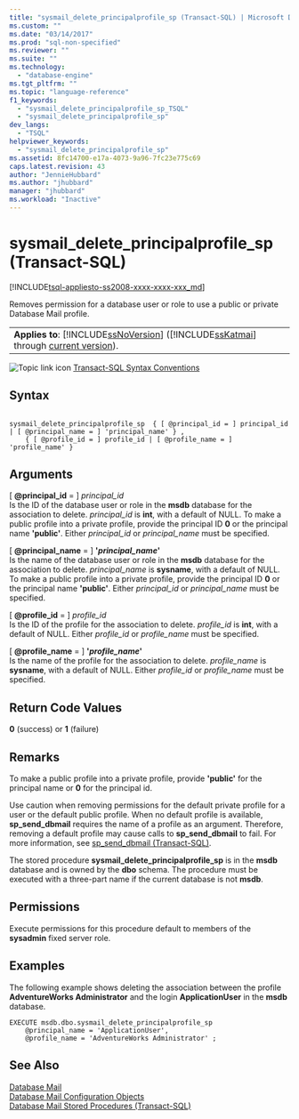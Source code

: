 ```yaml
---
title: "sysmail_delete_principalprofile_sp (Transact-SQL) | Microsoft Docs"
ms.custom: ""
ms.date: "03/14/2017"
ms.prod: "sql-non-specified"
ms.reviewer: ""
ms.suite: ""
ms.technology: 
  - "database-engine"
ms.tgt_pltfrm: ""
ms.topic: "language-reference"
f1_keywords: 
  - "sysmail_delete_principalprofile_sp_TSQL"
  - "sysmail_delete_principalprofile_sp"
dev_langs: 
  - "TSQL"
helpviewer_keywords: 
  - "sysmail_delete_principalprofile_sp"
ms.assetid: 8fc14700-e17a-4073-9a96-7fc23e775c69
caps.latest.revision: 43
author: "JennieHubbard"
ms.author: "jhubbard"
manager: "jhubbard"
ms.workload: "Inactive"
---
```

# sysmail_delete_principalprofile_sp (Transact-SQL)
[!INCLUDE[tsql-appliesto-ss2008-xxxx-xxxx-xxx_md](../../includes/tsql-appliesto-ss2008-xxxx-xxxx-xxx-md.md)]

  Removes permission for a database user or role to use a public or private Database Mail profile.  
  
||  
|-|  
|**Applies to**: [!INCLUDE[ssNoVersion](../../includes/ssnoversion-md.md)] ([!INCLUDE[ssKatmai](../../includes/sskatmai-md.md)] through [current version](http://go.microsoft.com/fwlink/p/?LinkId=299658)).|  
  
 ![Topic link icon](../../database-engine/configure-windows/media/topic-link.gif "Topic link icon") [Transact-SQL Syntax Conventions](../../t-sql/language-elements/transact-sql-syntax-conventions-transact-sql.md)  
  
## Syntax  
  
```  
  
sysmail_delete_principalprofile_sp  { [ @principal_id = ] principal_id | [ @principal_name = ] 'principal_name' } ,  
    { [ @profile_id = ] profile_id | [ @profile_name = ] 'profile_name' }  
```  
  
## Arguments  
 [ **@principal_id** = ] *principal_id*  
 Is the ID of the database user or role in the **msdb** database for the association to delete. *principal_id* is **int**, with a default of NULL. To make a public profile into a private profile, provide the principal ID **0** or the principal name **'public'**. Either *principal_id* or *principal_name* must be specified.  
  
 [ **@principal_name** = ] **'***principal_name***'**  
 Is the name of the database user or role in the **msdb** database for the association to delete. *principal_name* is **sysname**, with a default of NULL. To make a public profile into a private profile, provide the principal ID **0** or the principal name **'public'**. Either *principal_id* or *principal_name* must be specified.  
  
 [ **@profile_id** = ] *profile_id*  
 Is the ID of the profile for the association to delete. *profile_id* is **int**, with a default of NULL. Either *profile_id* or *profile_name* must be specified.  
  
 [ **@profile_name** = ] **'***profile_name***'**  
 Is the name of the profile for the association to delete. *profile_name* is **sysname**, with a default of NULL. Either *profile_id* or *profile_name* must be specified.  
  
## Return Code Values  
 **0** (success) or **1** (failure)  
  
## Remarks  
 To make a public profile into a private profile, provide **'public'** for the principal name or **0** for the principal id.  
  
 Use caution when removing permissions for the default private profile for a user or the default public profile. When no default profile is available, **sp_send_dbmail** requires the name of a profile as an argument. Therefore, removing a default profile may cause calls to **sp_send_dbmail** to fail. For more information, see [sp_send_dbmail &#40;Transact-SQL&#41;](../../relational-databases/system-stored-procedures/sp-send-dbmail-transact-sql.md).  
  
 The stored procedure **sysmail_delete_principalprofile_sp** is in the **msdb** database and is owned by the **dbo** schema. The procedure must be executed with a three-part name if the current database is not **msdb**.  
  
## Permissions  
 Execute permissions for this procedure default to members of the **sysadmin** fixed server role.  
  
## Examples  
 The following example shows deleting the association between the profile **AdventureWorks Administrator** and the login **ApplicationUser** in the **msdb** database.  
  
```  
EXECUTE msdb.dbo.sysmail_delete_principalprofile_sp  
    @principal_name = 'ApplicationUser',  
    @profile_name = 'AdventureWorks Administrator' ;  
```  
  
## See Also  
 [Database Mail](../../relational-databases/database-mail/database-mail.md)   
 [Database Mail Configuration Objects](../../relational-databases/database-mail/database-mail-configuration-objects.md)   
 [Database Mail Stored Procedures &#40;Transact-SQL&#41;](../../relational-databases/system-stored-procedures/database-mail-stored-procedures-transact-sql.md)  
  
  
